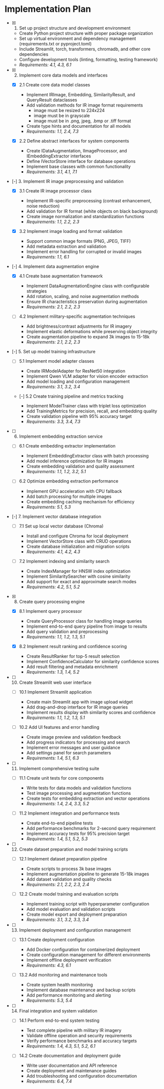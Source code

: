 # Implementation Plan

- [x] 1. Set up project structure and development environment

  - Create Python project structure with proper package organization
  - Set up virtual environment and dependency management (requirements.txt or pyproject.toml)
  - Include Streamlit, torch, transformers, chromadb, and other core dependencies
  - Configure development tools (linting, formatting, testing framework)
  - _Requirements: 4.1, 4.3, 6.1_

- [x] 2. Implement core data models and interfaces

  - [x] 2.1 Create core data model classes

    - Implement IRImage, Embedding, SimilarityResult, and QueryResult dataclasses
    - Add validation methods for IR image format requirements
      - image must be resized to 224x224
      - image must be in grayscale
      - image must be in .png, jpeg, .bmp or .tiff format
    - Create type hints and documentation for all models
    - _Requirements: 1.1, 2.4, 7.3_

  - [x] 2.2 Define abstract interfaces for system components

    - Create IDataAugmentation, IImageProcessor, and IEmbeddingExtractor interfaces
    - Define IVectorStore interface for database operations
    - Implement base classes with common functionality
    - _Requirements: 3.1, 4.1, 7.1_

- [-] 3. Implement IR image preprocessing and validation

  - [x] 3.1 Create IR image processor class

    - Implement IR-specific preprocessing (contrast enhancement, noise reduction)
    - Add validation for IR format (white objects on black background)
    - Create image normalization and standardization functions
    - _Requirements: 1.1, 2.2, 2.3_

  - [x] 3.2 Implement image loading and format validation

    - Support common image formats (PNG, JPEG, TIFF)
    - Add metadata extraction and validation
    - Implement error handling for corrupted or invalid images
    - _Requirements: 1.1, 6.1_

- [-] 4. Implement data augmentation engine

  - [x] 4.1 Create base augmentation framework

    - Implement DataAugmentationEngine class with configurable strategies
    - Add rotation, scaling, and noise augmentation methods
    - Ensure IR characteristics preservation during augmentation
    - _Requirements: 2.1, 2.2, 2.3_

  - [ ] 4.2 Implement military-specific augmentation techniques

    - Add brightness/contrast adjustments for IR imagery
    - Implement elastic deformations while preserving object integrity
    - Create augmentation pipeline to expand 3k images to 15-18k
    - _Requirements: 2.1, 2.2, 2.3_

- [-] 5. Set up model training infrastructure

  - [ ] 5.1 Implement model adapter classes

    - Create IRModelAdapter for ResNet50 integration
    - Implement Qwen VLM adapter for vision encoder extraction
    - Add model loading and configuration management
    - _Requirements: 3.1, 3.2, 3.4_

  - [-] 5.2 Create training pipeline and metrics tracking

    - Implement ModelTrainer class with triplet loss optimization
    - Add TrainingMetrics for precision, recall, and embedding quality
    - Create validation pipeline with 95% accuracy target
    - _Requirements: 3.3, 3.4, 7.3_

- [ ] 6. Implement embedding extraction service

  - [ ] 6.1 Create embedding extractor implementation

    - Implement EmbeddingExtractor class with batch processing
    - Add model inference optimization for IR images
    - Create embedding validation and quality assessment
    - _Requirements: 1.1, 1.2, 3.2, 5.1_

  - [ ] 6.2 Optimize embedding extraction performance
    - Implement GPU acceleration with CPU fallback
    - Add batch processing for multiple images
    - Create embedding caching mechanism for efficiency
    - _Requirements: 5.1, 5.3_

- [-] 7. Implement vector database integration

  - [ ] 7.1 Set up local vector database (Chroma)

    - Install and configure Chroma for local deployment
    - Implement VectorStore class with CRUD operations
    - Create database initialization and migration scripts
    - _Requirements: 4.1, 4.2, 4.3_

  - [ ] 7.2 Implement indexing and similarity search
    - Create IndexManager for HNSW index optimization
    - Implement SimilaritySearcher with cosine similarity
    - Add support for exact and approximate search modes
    - _Requirements: 4.2, 5.1, 5.2_

- [x] 8. Create query processing engine

  - [x] 8.1 Implement query processor

    - Create QueryProcessor class for handling image queries
    - Implement end-to-end query pipeline from image to results
    - Add query validation and preprocessing
    - _Requirements: 1.1, 1.2, 1.3, 5.1_

  - [x] 8.2 Implement result ranking and confidence scoring
    - Create ResultRanker for top-5 result selection
    - Implement ConfidenceCalculator for similarity confidence scores
    - Add result filtering and metadata enrichment
    - _Requirements: 1.3, 1.4, 5.2_

- [ ] 10. Create Streamlit web user interface

  - [ ] 10.1 Implement Streamlit application

    - Create main Streamlit app with image upload widget
    - Add drag-and-drop interface for IR image queries
    - Implement results display with similarity scores and confidence
    - _Requirements: 1.1, 1.2, 1.3, 5.1_

  - [ ] 10.2 Add UI features and error handling
    - Create image preview and validation feedback
    - Add progress indicators for processing and search
    - Implement error messages and user guidance
    - Add settings panel for search parameters
    - _Requirements: 1.4, 5.1, 6.3_

- [ ] 11. Implement comprehensive testing suite

  - [ ] 11.1 Create unit tests for core components

    - Write tests for data models and validation functions
    - Test image processing and augmentation functions
    - Create tests for embedding extraction and vector operations
    - _Requirements: 1.4, 2.4, 3.3, 5.2_

  - [ ] 11.2 Implement integration and performance tests
    - Create end-to-end pipeline tests
    - Add performance benchmarks for 2-second query requirement
    - Implement accuracy tests for 95% precision target
    - _Requirements: 1.4, 5.1, 5.2, 5.3_

- [ ] 12. Create dataset preparation and model training scripts

  - [ ] 12.1 Implement dataset preparation pipeline

    - Create scripts to process 3k base images
    - Implement augmentation pipeline to generate 15-18k images
    - Add dataset validation and quality checks
    - _Requirements: 2.1, 2.2, 2.3, 2.4_

  - [ ] 12.2 Create model training and evaluation scripts
    - Implement training script with hyperparameter configuration
    - Add model evaluation and validation scripts
    - Create model export and deployment preparation
    - _Requirements: 3.1, 3.2, 3.3, 3.4_

- [ ] 13. Implement deployment and configuration management

  - [ ] 13.1 Create deployment configuration

    - Add Docker configuration for containerized deployment
    - Create configuration management for different environments
    - Implement offline deployment verification
    - _Requirements: 4.3, 6.1_

  - [ ] 13.2 Add monitoring and maintenance tools
    - Create system health monitoring
    - Implement database maintenance and backup scripts
    - Add performance monitoring and alerting
    - _Requirements: 5.3, 5.4_

- [ ] 14. Final integration and system validation

  - [ ] 14.1 Perform end-to-end system testing

    - Test complete pipeline with military IR imagery
    - Validate offline operation and security requirements
    - Verify performance benchmarks and accuracy targets
    - _Requirements: 1.4, 4.3, 5.1, 5.2, 6.1_

  - [ ] 14.2 Create documentation and deployment guide
    - Write user documentation and API reference
    - Create deployment and maintenance guides
    - Add troubleshooting and configuration documentation
    - _Requirements: 6.4, 7.4_
